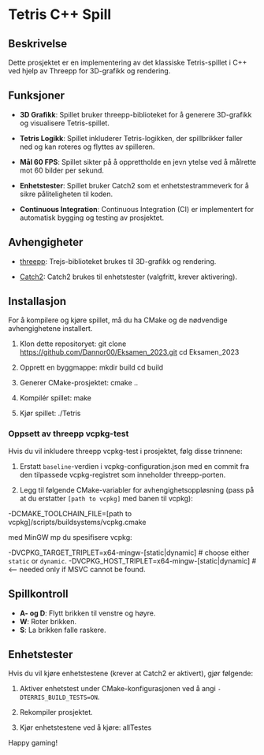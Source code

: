 # Tetris C++ Spill

## Beskrivelse

Dette prosjektet er en implementering av det klassiske Tetris-spillet i C++ ved hjelp av Threepp for
3D-grafikk og rendering.

## Funksjoner

- **3D Grafikk**: Spillet bruker threepp-biblioteket for å generere 3D-grafikk og visualisere Tetris-spillet.

- **Tetris Logikk**: Spillet inkluderer Tetris-logikken, der spillbrikker faller ned og kan roteres og flyttes av
  spilleren.

- **Mål 60 FPS**: Spillet sikter på å opprettholde en jevn ytelse ved å målrette mot 60 bilder per sekund.

- **Enhetstester**: Spillet bruker Catch2 som et enhetstestrammeverk for å sikre påliteligheten til koden.

- **Continuous Integration**: Continuous Integration (CI) er implementert for automatisk bygging og testing av
  prosjektet.

## Avhengigheter

- [threepp](https://github.com/markaren/threepp): Trejs-biblioteket brukes til 3D-grafikk og rendering.

- [Catch2](https://github.com/catchorg/Catch2): Catch2 brukes til enhetstester (valgfritt, krever aktivering).

## Installasjon

For å kompilere og kjøre spillet, må du ha CMake og de nødvendige avhengighetene installert.

1. Klon dette repositoryet:
   git clone https://github.com/Dannor00/Eksamen_2023.git
   cd Eksamen_2023


2. Opprett en byggmappe:
   mkdir build
   cd build


3. Generer CMake-prosjektet:
   cmake ..

4. Kompilér spillet:
   make


5. Kjør spillet:
   ./Tetris

### Oppsett av threepp vcpkg-test

Hvis du vil inkludere threepp vcpkg-test i prosjektet, følg disse trinnene:

1. Erstatt `baseline`-verdien i vcpkg-configuration.json med en commit fra den tilpassede vcpkg-registret som inneholder
   threepp-porten.

2. Legg til følgende CMake-variabler for avhengighetsoppløsning (pass på at du erstatter `[path to vcpkg]` med banen til
   vcpkg):

-DCMAKE_TOOLCHAIN_FILE=[path to vcpkg]/scripts/buildsystems/vcpkg.cmake

med MinGW mp du spesifisere vcpkg:

-DVCPKG_TARGET_TRIPLET=x64-mingw-[static|dynamic]  # choose either `static` or `dynamic`.
-DVCPKG_HOST_TRIPLET=x64-mingw-[static|dynamic]    # <-- needed only if MSVC cannot be found.

## Spillkontroll

- **A- og D**: Flytt brikken til venstre og høyre.
- **W**: Roter brikken.
- **S**: La brikken falle raskere.


## Enhetstester

Hvis du vil kjøre enhetstestene (krever at Catch2 er aktivert), gjør følgende:

1. Aktiver enhetstest under CMake-konfigurasjonen ved å angi `-DTERRIS_BUILD_TESTS=ON`.

2. Rekompiler prosjektet.

3. Kjør enhetstestene ved å kjøre:
   allTestes

Happy gaming!




